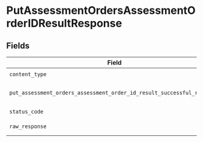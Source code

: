 # PutAssessmentOrdersAssessmentOrderIDResultResponse


## Fields

| Field                                                                                                                                                                | Type                                                                                                                                                                 | Required                                                                                                                                                             | Description                                                                                                                                                          |
| -------------------------------------------------------------------------------------------------------------------------------------------------------------------- | -------------------------------------------------------------------------------------------------------------------------------------------------------------------- | -------------------------------------------------------------------------------------------------------------------------------------------------------------------- | -------------------------------------------------------------------------------------------------------------------------------------------------------------------- |
| `content_type`                                                                                                                                                       | *str*                                                                                                                                                                | :heavy_check_mark:                                                                                                                                                   | HTTP response content type for this operation                                                                                                                        |
| `put_assessment_orders_assessment_order_id_result_successful_response`                                                                                               | [Optional[shared.PutAssessmentOrdersAssessmentOrderIDResultSuccessfulResponse]](../../models/shared/putassessmentordersassessmentorderidresultsuccessfulresponse.md) | :heavy_minus_sign:                                                                                                                                                   | PUT /assessment/orders/:assessment_order_id/result Successful response                                                                                               |
| `status_code`                                                                                                                                                        | *int*                                                                                                                                                                | :heavy_check_mark:                                                                                                                                                   | HTTP response status code for this operation                                                                                                                         |
| `raw_response`                                                                                                                                                       | [requests.Response](https://requests.readthedocs.io/en/latest/api/#requests.Response)                                                                                | :heavy_minus_sign:                                                                                                                                                   | Raw HTTP response; suitable for custom response parsing                                                                                                              |